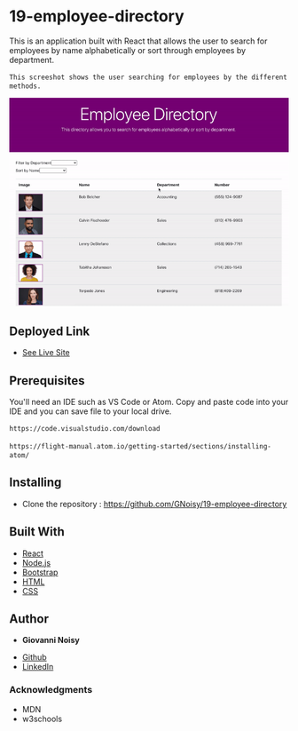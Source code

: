 # 19-employee-directory

This is an application built with React that allows the user to search for employees by name alphabetically or sort through employees by department.


```
This screeshot shows the user searching for employees by the different methods.
```
![](employee-tracker.gif)

## Deployed Link

* [See Live Site]()

## Prerequisites

You'll need an IDE such as VS Code or Atom. Copy and paste code into your IDE and you can save file to your local drive.

```
https://code.visualstudio.com/download

https://flight-manual.atom.io/getting-started/sections/installing-atom/
```

## Installing

- Clone the repository : https://github.com/GNoisy/19-employee-directory


## Built With

* [React](https://reactjs.org/)
* [Node.js](https://nodejs.org/en/)
* [Bootstrap](https://getbootstrap.com/)
* [HTML](https://developer.mozilla.org/en-US/docs/Web/HTML)
* [CSS](https://developer.mozilla.org/en-US/docs/Web/CSS)



## Author

* **Giovanni Noisy**

- [Github](https://github.com/GNoisy)
- [LinkedIn](https://www.linkedin.com/in/giovanni-noisy-04098989/)

### Acknowledgments

* MDN 
* w3schools